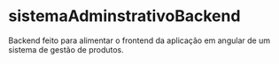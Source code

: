 # sistemaAdminstrativoBackend

Backend feito para alimentar o frontend da aplicação em angular de um sistema de gestão de produtos.
